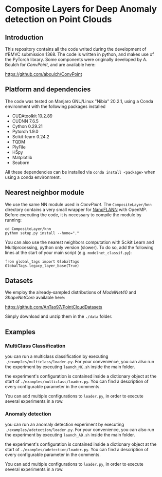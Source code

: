 # Composite Layers for Deep Anomaly detection on Point Clouds


## Introduction

This repository contains all the code writed during the development of #BMVC submission 1368.
The code is written in python, and makes use of the PyTorch library. Some components were originally
developed by A. Boulch for *ConvPoint*, and are available here:

https://github.com/aboulch/ConvPoint


## Platform and dependencies

The code was tested on Manjaro GNU/Linux "Nibia" 20.2.1, using a Conda environment with the following packages installed

- CUDAtoolkit 10.2.89
- CUDNN 7.6.5
- Cython 0.29.21
- Pytorch 1.9.0
- Scikit-learn 0.24.2
- TQDM 
- PlyFile
- H5py
- Matplotlib
- Seaborn

All these dependencies can be installed via `conda install <package>` when using a conda environment.

## Nearest neighbor module
We use the same NN module used in *ConvPoint*. 
The ```CompositeLayer/knn``` directory contains a very small wrapper for [NanoFLANN](https://github.com/jlblancoc/nanoflann) with OpenMP.
Before executing the code, it is necessary to compile the module by running:
```
cd CompositeLayer/knn
python setup.py install --home="."
```

You can also use the nearest neighbors computation with Scikit Learn and Multiprocessing, python only version (slower). To do so, add the following lines at the start of your main script (e.g. ```modelnet_classif.py```):
```
from global_tags import GlobalTags
GlobalTags.legacy_layer_base(True)
```


## Datasets

We employ the already-sampled distributions of *ModelNet40* and *ShapeNetCore* available here:

https://github.com/AnTao97/PointCloudDatasets

Simply download and unzip them in the `./data` folder.

## Examples

### MultiClass Classification

you can run a multiclass classification by executing `./examples/multiclass/loader.py`. For your convenience,
you can also run the experiment by executing `launch_MC.sh` inside the main folder.

the experiment's configuration is contained inside a dictionary object at the start of `./examples/multiclass/loader.py`.
You can find a description of every configurable parameter in the comments.

You can add multiple configurations to `loader.py`, in order to execute several experiments in a row.

### Anomaly detection

you can run an anomaly detection experiment by executing `./examples/adetection/loader.py`. For your convenience,
you can also run the experiment by executing `launch_AD.sh` inside the main folder.

the experiment's configuration is contained inside a dictionary object at the start of `./examples/adetection/loader.py`.
You can find a description of every configurable parameter in the comments.

You can add multiple configurations to `loader.py`, in order to execute several experiments in a row.

